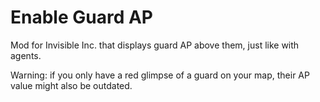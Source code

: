 # Enable Guard AP
Mod for Invisible Inc. that displays guard AP above them, just like with agents.

Warning: if you only have a red glimpse of a guard on your map, their AP value might also be outdated.
